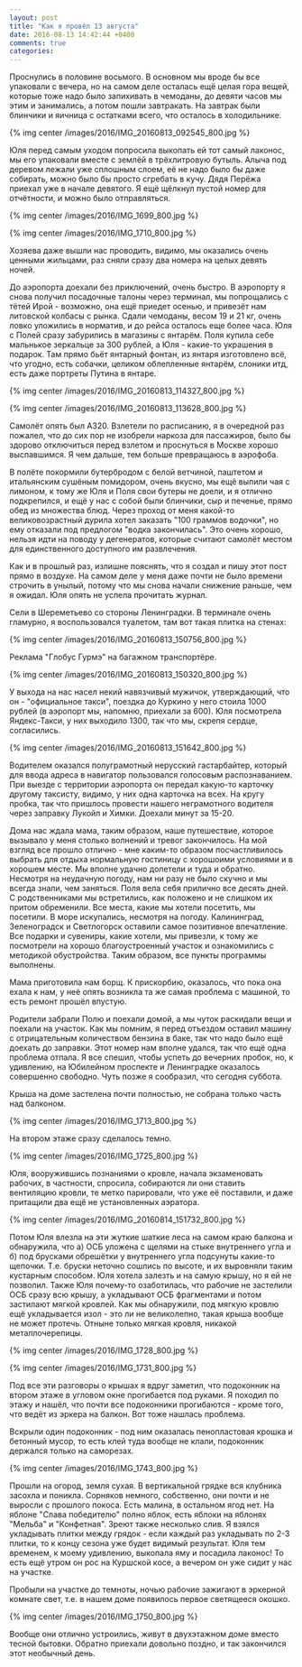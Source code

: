 ```yaml
---
layout: post
title: "Как я провёл 13 августа"
date: 2016-08-13 14:42:44 +0400
comments: true
categories: 
---
```

Проснулись в половине восьмого. В основном мы вроде бы все упаковали с вечера, но на самом деле осталась ещё целая гора вещей, которые тоже надо было запихивать в чемоданы, до девяти часов мы этим и занимались, а потом пошли завтракать. На завтрак были блинчики и яичница с остатками всего, что осталось в холодильнике.

{% img center /images/2016/IMG_20160813_092545_800.jpg %}

Юля перед самым уходом попросила выкопать ей тот самый лаконос, мы его упаковали вместе с землёй в трёхлитровую бутыль. Алыча под деревом лежали уже сплошным слоем, её не надо было бы даже собирать, можно было бы просто сгребать в кучу. Дядя Перёжа приехал уже в начале девятого. Я ещё щёлкнул пустой номер для отчётности, и можно было отправляться. 

{% img center /images/2016/IMG_1699_800.jpg %}

{% img center /images/2016/IMG_1710_800.jpg %}

Хозяева даже вышли нас проводить, видимо, мы оказались очень ценными жильцами, раз сняли сразу два номера на целых девять ночей.

До аэропорта доехали без приключений, очень быстро. В аэропорту я снова получил посадочные талоны через терминал, мы попрощались с тётей Ирой - возможно, она ещё приедет осенью, и привезёт нам литовской колбасы с рынка. Сдали чемоданы, весом 19 и 21 кг, очень ловко уложились в норматив, и до рейса осталось еще более часа. Юля с Полей сразу забурились в магазины с янтарём. Поля купила себе мальнькое зеркальце за 300 рублей, а Юля - какие-то украшения в подарок. Там прямо бьёт янтарный фонтан, из янтаря изготовлено всё, что угодно, есть собачки, целиком облепленные янтарём, слоники итд, есть даже портреты Путина в янтаре.

{% img center /images/2016/IMG_20160813_114327_800.jpg %}

{% img center /images/2016/IMG_20160813_113628_800.jpg %}

Самолёт опять был А320. Взлетели по расписанию, я в очередной раз пожалел, что до сих пор не изобрели наркоза для пассажиров, было бы здорово отключиться перед взлетом и проснуться в Москве хорошо выспавшимся. Я чем дальше, тем больше превращаюсь в аэрофоба.

В полёте покормили бутербродом с белой ветчиной, паштетом и итальянским сушёным помидором, очень вкусно, мы ещё выпили чая с лимоном, к тому же Юля и Поля свои бутеры не доели, и я отлично подкрепился, и ещё у нас с собой были блинчики, сыр и печенье, прямо обед из множества блюд. Через проход от меня какой-то великовозрастный дурила хотел заказать "100 граммов водочки", но ему отказали под предлогом "водка закончилась". Это очень хорошо, нельзя идти на поводу у дегенератов, которые считают самолёт местом для единственного доступного им развлечения. 

Как и в прошлый раз, излишне пояснять, что я создал и пишу этот пост прямо в воздухе. На самом деле у меня даже почти не было времени строчить в унылый, потому что мы снова начали снижение раньше, чем я ожидал. Юля опять не успела прочитать журнал.

Сели в Шереметьево со стороны Ленинградки. В терминале очень гламурно, я воспользовался туалетом, там вот такая плитка на стенах:

{% img center /images/2016/IMG_20160813_150756_800.jpg %}

Реклама "Глобус Гурмэ" на багажном транспортёре.

{% img center /images/2016/IMG_20160813_150320_800.jpg %}

У выхода на нас насел некий навязчивый мужичок, утверждающий, что он - "официальное такси", поездка до Куркино у него стоила 1000 рублей (в аэропорт мы, напомню, приехали за 600). Юля посмотрела Яндекс-Такси, у них выходило 1300, так что мы, скрепя сердце, согласились.

{% img center /images/2016/IMG_20160813_151642_800.jpg %}

Водителем оказался полуграмотный нерусский гастарбайтер, который для ввода адреса в навигатор пользовался голосовым распознаванием. При выезде с территории аэропорта он передал какую-то карточку другому таксисту, видимо, у них одна карточка на всех. На кругу пробка, так что пришлось провести нашего неграмотного водителя через заправку Лукойл и Химки. Доехали минут за 15-20.

Дома нас ждала мама, таким образом, наше путешествие, которое вызывало у меня столько волнений и тревог закончилось. На мой взгляд все прошло отлично - мне каким-то образом посчастливилось выбрать для отдыха нормальную гостиницу с хорошоими условиями и в хорошем месте. Мы вполне удачно долетели и туда и обратно. Несмотря на неудачную погоду, нам ни разу не было скучно и мы всегда знали, чем заняться. Поля вела себя прилично все десять дней. С родственниками мы встретились, как положено и не слишком их притом обременили. Все места, какие мы хотели посетить, мы посетили. В море искупались, несмотря на погоду. Калининград, Зеленоградск и Светлогорск оставили самое позитивное впечатление. Все подарки и сувениры, какие хотели, мы привезли, к тому же посмотрели на хорошо благоустроенный участок и ознакомились с методикой обустройства. Таким образом, все пункты программы выполнены.

Мама приготовила нам борщ. К прискорбию, оказалось, что пока она ехала к нам, у неё опять возникла та же самая проблема с машиной, то есть ремонт прошёл впустую.

Родители забрали Полю и поехали домой, а мы чуток раскидали вещи и поехали на участок. Как мы помним, я перед отъездом оставил машину с отрицательным количеством бензина в баке, так что надо было ещё доехать до заправки. Этот номер нам вполне удался, так что ещё одна проблема отпала. Я все спешил, чтобы успеть до вечерних пробок, но, к удивлению, на Юбилейном проспекте и Ленинградке оказалось совершенно свободно. Чуть позже я сообразил, что сегодня суббота.

Крыша на доме застелена почти полностью, не собрана только часть над балконом. 

{% img center /images/2016/IMG_1713_800.jpg %}

На втором этаже сразу сделалось темно. 

{% img center /images/2016/IMG_1725_800.jpg %}

Юля, вооружившись познаниями о кровле, начала экзаменовать рабочих, в частности, спросила, собираются ли они ставить вентиляцию кровли, те метко парировали, что уже её поставили, и даже притащили два ещё не установленных аэратора.

{% img center /images/2016/IMG_20160814_151732_800.jpg %}

Потом Юля влезла на эти жуткие шаткие леса на самом краю балкона и обнаружила, что а) ОСБ уложена с щелями на стыке внутреннего угла и б) под брусками обрешётки у внутреннего угла подсунуты какие-то щепочки. Т.е. бруски неточно сошлись по высоте, и их выровняли таким кустарным способом. Юля хотела залезть и на самую крышу, но я ей не позволил. Также Юля почему-то озаботилась, что рабочие не застелили ОСБ сразу всю крышу, а укладывают ОСБ фрагментами и потом застилают мягкой кровлей. Как мы обнаружили, под мягкую кровлю ещё укладывается изол - это ли не великолепно, такая крыша вообще не может протечь. Отныне только мягкая кровля, никакой металлочерепицы.

{% img center /images/2016/IMG_1728_800.jpg %}

{% img center /images/2016/IMG_1731_800.jpg %}

Под все эти разговоры о крышах я вдруг заметил, что подоконник на втором этаже в угловом окне прогибается под руками. Я походил по этажу и нашёл, что почти все подоконники прогибаются - кроме того, что ведёт из эркера на балкон. Вот тоже нашлась проблема.

Вскрыли один подоконник - под ним оказалась пенопластовая крошка и бетонный мусор, то есть клей туда вообще не клали, подоконник держался только на саморезах.

{% img center /images/2016/IMG_1743_800.jpg %}

Прошли на огород, земля сухая. В вертикальной грядке вся клубника засохла и поникла. Сорняков немного, собственно, они почти и не выросли с прошлого покоса. Есть малина, в остальном ягод нет. На яблоне "Слава победителю" полно яблок, есть яблоки на яблонях "Мельба" и "Конфетная". Зреют также несколько слив. Я взялся укладывать плитки между грядок - если каждый раз укладывать по 2-3 плитки, то к концу сезона уже будет видимый результат. Юля тем временем, к моему удивлению, выкопала яму и посадила лаконос! То есть ещё утром он рос на Куршской косе, а вечером он уже сидит у нас на участке.

Пробыли на участке до темноты, ночью рабочие зажигают в эркерной комнате свет, т.е. в нашем доме появилось первое светящееся окошко.

{% img center /images/2016/IMG_1750_800.jpg %}

Вообще они отлично устроились, живут в двухэтажном доме вместо тесной бытовки. Обратно приехали довольно поздно, и так закончился этот необычный день.